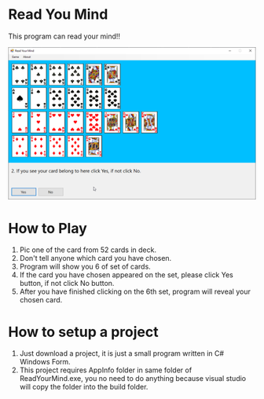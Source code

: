 # Read You Mind

This program can read your mind!!

![Image Image](https://raw.githubusercontent.com/KDevZilla/Resource/main/Read_Your_Mind_Screen01.png)

# How to Play


1. Pic one of the card from 52 cards in deck.
2. Don't tell anyone which card you have chosen.
3. Program will show you 6 of set of cards.
4. If the card you have chosen appeared on the set, please click Yes button, if not click No button.
5. After you have finished clicking on the 6th set, program will reveal your chosen card.


# How to setup a project
1. Just download a project, it is just a small program written in C# Windows Form.
2. This project requires AppInfo folder in same folder of ReadYourMind.exe, you no need to do anything
   because visual studio will copy the folder into the build folder.
